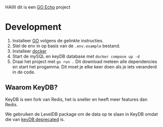 HAIIII dit is een [GO Echo](https://echo.labstack.com/docs) project

# Development
1. Installeer [GO](https://golang.org/doc/install) volgens de gelinkte instructies.
2. Stel de env in op basis van de `.env.example` bestand.
3. Installeer [docker](https://docs.docker.com/desktop/)
4. Start de mySQL en keyDB database met `docker compose up -d`
5. Draai het project met `go run .`
    Dit download meteen alle dependencies en start het progamma.
    Dit moet je elke keer doen als je iets veranderd in de code.



   
## Waarom KeyDB?
KeyDB is een fork van Redis, het is sneller en heeft meer features dan Redis.

We gebruiken de LevelDB package om de data op te slaan in KeyDB omdat die van [keyDB deprecated](https://github.com/robaho/keydb?tab=readme-ov-file#keydb) is.